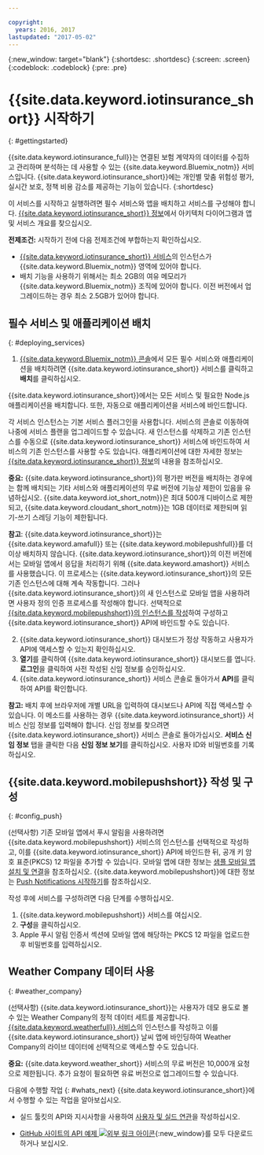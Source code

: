 ```yaml
---

copyright:
  years: 2016, 2017
lastupdated: "2017-05-02"
---
```


<!-- Common attributes used in the template are defined as follows: -->
{:new_window: target="blank"}
{:shortdesc: .shortdesc}
{:screen: .screen}
{:codeblock: .codeblock}
{:pre: .pre}


<!-- {{site.data.keyword.iotinsurance_full}}  {{site.data.keyword.iotinsurance_short}}  -->


# {{site.data.keyword.iotinsurance_short}} 시작하기
{: #gettingstarted}

{{site.data.keyword.iotinsurance_full}}는 연결된 보험 계약자의 데이터를 수집하고 관리하며 분석하는 데 사용할 수 있는 {{site.data.keyword.Bluemix_notm}} 서비스입니다. {{site.data.keyword.iotinsurance_short}}에는 개인별 맞춤 위험성 평가, 실시간 보호, 정책 비용 감소를 제공하는 기능이 있습니다.
{:shortdesc}

이 서비스를 시작하고 실행하려면 필수 서비스와 앱을 배치하고 서비스를 구성해야 합니다. [{{site.data.keyword.iotinsurance_short}} 정보](iotinsurance_overview.html)에서 아키텍처 다이어그램과 앱 및 서비스 개요를 찾으십시오. 

**전제조건:** 시작하기 전에 다음 전제조건에 부합하는지 확인하십시오. 
- [{{site.data.keyword.iotinsurance_short}} 서비스](https://console.ng.bluemix.net/catalog/services/iot-for-insurance/)의 인스턴스가 {{site.data.keyword.Bluemix_notm}} 영역에 있어야 합니다. 
- 배치 기능을 사용하기 위해서는 최소 2GB의 여유 메모리가 {{site.data.keyword.Bluemix_notm}} 조직에 있어야 합니다. 이전 버전에서 업그레이드하는 경우 최소 2.5GB가 있어야 합니다. 

## 필수 서비스 및 애플리케이션 배치
{: #deploying_services}

1. [{{site.data.keyword.Bluemix_notm}} 콘솔](https://console.ng.bluemix.net/#all-items)에서 모든 필수 서비스와 애플리케이션을 배치하려면 {{site.data.keyword.iotinsurance_short}} 서비스를 클릭하고 **배치**를 클릭하십시오. 

  {{site.data.keyword.iotinsurance_short}}에서는 모든 서비스 및 필요한 Node.js 애플리케이션을 배치합니다. 또한, 자동으로 애플리케이션을 서비스에 바인드합니다.

  각 서비스 인스턴스는 기본 서비스 플러그인을 사용합니다. 서비스의 콘솔로 이동하여 나중에 서비스 플랜을 업그레이드할 수 있습니다. 새 인스턴스를 삭제하고 기존 인스턴스를 수동으로 {{site.data.keyword.iotinsurance_short}} 서비스에 바인드하여 서비스의 기존 인스턴스를 사용할 수도 있습니다. 애플리케이션에 대한 자세한 정보는 [{{site.data.keyword.iotinsurance_short}} 정보](iotinsurance_overview.html)의 내용을 참조하십시오. 

  **중요:** {{site.data.keyword.iotinsurance_short}}의 평가판 버전을 배치하는 경우에는 함께 배치되는 기타 서비스와 애플리케이션의 무료 버전에 기능상 제한이 있음을 유념하십시오. {{site.data.keyword.iot_short_notm}}은 최대 500개 디바이스로 제한되고, {{site.data.keyword.cloudant_short_notm}}는 1GB 데이터로 제한되며 읽기-쓰기 스레딩 기능이 제한됩니다. 

  **참고**: {{site.data.keyword.iotinsurance_short}}는 {{site.data.keyword.amafull}} 또는 {{site.data.keyword.mobilepushfull}}를 더 이상 배치하지 않습니다. {{site.data.keyword.iotinsurance_short}}의 이전 버전에서는 모바일 앱에서 응답을 처리하기 위해 {{site.data.keyword.amashort}} 서비스를 사용했습니다. 이 프로세스는 {{site.data.keyword.iotinsurance_short}}의 모든 기존 인스턴스에 대해 계속 작동합니다. 그러나 {{site.data.keyword.iotinsurance_short}}의 새 인스턴스로 모바일 앱을 사용하려면 사용자 정의 인증 프로세스를
  작성해야 합니다. 선택적으로 [{{site.data.keyword.mobilepushshort}}의 인스턴스를 작성](https://console.ng.bluemix.net/docs/services/mobilepush/index.html)하여 구성하고 {{site.data.keyword.iotinsurance_short}} API에 바인드할 수도 있습니다.

2. {{site.data.keyword.iotinsurance_short}} 대시보드가 정상 작동하고 사용자가 API에 액세스할 수 있는지 확인하십시오. 
  1. **열기**를 클릭하여 {{site.data.keyword.iotinsurance_short}} 대시보드를 엽니다. **로그인**을 클릭하여 사전 작성된 신임 정보를 승인하십시오. 
  2. {{site.data.keyword.iotinsurance_short}} 서비스 콘솔로 돌아가서 **API**를 클릭하여 API를 확인합니다. 

  **참고:** 배치 후에 브라우저에 개별 URL을 입력하여 대시보드나 API에 직접 액세스할 수 있습니다. 이 메소드를 사용하는 경우 {{site.data.keyword.iotinsurance_short}} 서비스 신임 정보를 입력해야 합니다. 신임 정보를 찾으려면 {{site.data.keyword.iotinsurance_short}} 서비스 콘솔로 돌아가십시오. **서비스 신임 정보** 탭을 클릭한 다음 **신임 정보 보기**를 클릭하십시오. 사용자 ID와 비밀번호를 기록하십시오. 


<!--
## Configuring
{: #iot4i_configservices}



### Configuring {{site.data.keyword.amashort}}
{: #config_ama}
1. Return to your Bluemix console. All apps and services that were deployed by {{site.data.keyword.iotinsurance_short}} are displayed.

2. Copy the URL of the {{site.data.keyword.iotinsurance_short}} API application. Right-click the API application and select **Copy Link Location**.

3. Open the {{site.data.keyword.amashort}} service. The service is available in the Services section of your {{site.data.keyword.Bluemix_notm}} console.

4. Enable authentication by clicking **On**.

5. In the **Custom** section, enter the following authentication credentials:

  - **Realm name**: `IoT4I`

  - **Custom Identity Provider Url**: Paste the URL of the API application that you copied in a previous step.

  - **Your Web Application Redirect URIs**: Leave this field blank.

6. Save your settings. You can now return to the {{site.data.keyword.iotinsurance_short}} service console or your {{site.data.keyword.Bluemix_notm}} console.
-->


## {{site.data.keyword.mobilepushshort}} 작성 및 구성
{: #config_push}

(선택사항) 기존 모바일 앱에서 푸시 알림을 사용하려면 {{site.data.keyword.mobilepushshort}} 서비스의 인스턴스를 선택적으로 작성하고, 이를 {{site.data.keyword.iotinsurance_short}} API에 바인드한 뒤, 공개 키 암호 표준(PKCS) 12 파일을 추가할 수 있습니다. 모바일 앱에 대한 정보는 [샘플 모바일 앱 설치 및 연결](iotinsurance_mobile_app.html)을 참조하십시오. {{site.data.keyword.mobilepushshort}}에 대한 정보는 [Push Notifications 시작하기](https://console.ng.bluemix.net/docs/services/mobilepush/index.html)를 참조하십시오. 

작성 후에 서비스를 구성하려면 다음 단계를 수행하십시오. 

  1. {{site.data.keyword.mobilepushshort}} 서비스를 여십시오. 
  2. **구성**을 클릭하십시오. 
  3. Apple 푸시 알림 인증서 섹션에 모바일 앱에 해당하는 PKCS 12 파일을 업로드한 후 비밀번호를 입력하십시오. 

## Weather Company 데이터 사용
{: #weather_company}

(선택사항) {{site.data.keyword.iotinsurance_short}}는 사용자가 데모 용도로 볼 수 있는 Weather Company의 정적 데이터 세트를 제공합니다. [{{site.data.keyword.weatherfull}} 서비스](../Weather/index.html)의 인스턴스를 작성하고 이를 {{site.data.keyword.iotinsurance_short}} 날씨 앱에 바인딩하여 Weather Company의 라이브 데이터에 선택적으로 액세스할 수도 있습니다. 

**중요:** {{site.data.keyword.weather_short}} 서비스의 무료 버전은 10,000개 요청으로 제한됩니다. 추가 요청이 필요하면 유료 버전으로 업그레이드할 수 있습니다. 

다음에 수행할 작업
{: #whats_next}
{{site.data.keyword.iotinsurance_short}}에서 수행할 수 있는 작업을 알아보십시오. 

- 실드 툴킷의 API와 지시사항을 사용하여 [사용자 및 실드 연관](iotinsurance_shield_toolkit.html)을 작성하십시오. 
<!-- - Install and connect the [sample mobile app](iotinsurance_mobile_app.html). -->
- [GitHub 사이트의 API 예제 ![외부 링크 아이콘](../../icons/launch-glyph.svg)](https://github.com/IBM-Bluemix/iot4i-api-examples-nodejs/#iot-for-insurance-api-examples){:new_window}를 모두 다운로드하거나 보십시오. 
